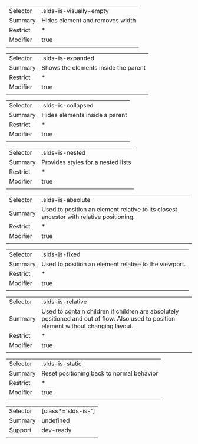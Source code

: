 
|  |  |
|-------|-------|
| Selector | .slds-is-visually-empty  |
| Summary | Hides element and removes width |
| Restrict | * |
| Modifier | true |
|  |  |


|  |  |
|-------|-------|
| Selector | .slds-is-expanded  |
| Summary | Shows the elements inside the parent |
| Restrict | * |
| Modifier | true |
|  |  |


|  |  |
|-------|-------|
| Selector | .slds-is-collapsed  |
| Summary | Hides elements inside a parent |
| Restrict | * |
| Modifier | true |
|  |  |


|  |  |
|-------|-------|
| Selector | .slds-is-nested  |
| Summary | Provides styles for a nested lists |
| Restrict | * |
| Modifier | true |
|  |  |


|  |  |
|-------|-------|
| Selector | .slds-is-absolute  |
| Summary | Used to position an element relative to its closest ancestor with relative positioning. |
| Restrict | * |
| Modifier | true |
|  |  |


|  |  |
|-------|-------|
| Selector | .slds-is-fixed  |
| Summary | Used to position an element relative to the viewport. |
| Restrict | * |
| Modifier | true |
|  |  |


|  |  |
|-------|-------|
| Selector | .slds-is-relative  |
| Summary | Used to contain children if children are absolutely positioned and out of flow. Also used to position element without changing layout. |
| Restrict | * |
| Modifier | true |
|  |  |


|  |  |
|-------|-------|
| Selector | .slds-is-static  |
| Summary | Reset positioning back to normal behavior |
| Restrict | * |
| Modifier | true |
|  |  |


|  |  |
|-------|-------|
| Selector | [class*='slds-is-']  |
| Summary | undefined |
| Support | dev-ready |
|  |  |

